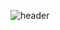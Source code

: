 ![header](https://capsule-render.vercel.app/api?type=Slice&&color=20:FFFACD,100:C5E6A8&customColorList=26&text=MinjunKang&fontColor=000000&animation=fadeIn&height=180)

<!--
**kangjjun/kangjjun** is a ✨ _special_ ✨ repository because its `README.md` (this file) appears on your GitHub profile.

Here are some ideas to get you started:



- 🔭 I’m currently working on ...
- 🌱 I’m currently learning ...
- 👯 I’m looking to collaborate on ...
- 🤔 I’m looking for help with ...
- 💬 Ask me about ...
- 📫 How to reach me: ...
- 😄 Pronouns: ...
- ⚡ Fun fact: ...
-->
